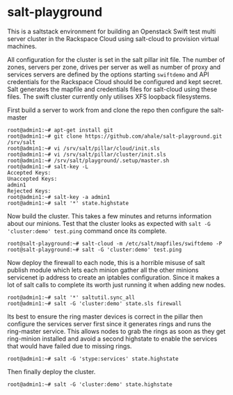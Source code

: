 salt-playground
===============

This is a saltstack environment for building an Openstack Swift test multi server cluster in the Rackspace Cloud using salt-cloud to provision virtual machines. 

All configuration for the cluster is set in the salt pillar init file. The number of zones, servers per zone, drives per server as well as number of proxy and services servers are defined by the options starting `swiftdemo` and API credentials for the Rackspace Cloud should be configured and kept secret. Salt generates the mapfile and credentials files for salt-cloud using these files. The swift cluster currently only utilises XFS loopback filesystems.

First build a server to work from and clone the repo then configure the salt-master

    root@admin1:~# apt-get install git
    root@admin1:~# git clone https://github.com/ahale/salt-playground.git /srv/salt
    root@admin1:~# vi /srv/salt/pillar/cloud/init.sls
    root@admin1:~# vi /srv/salt/pillar/cluster/init.sls
    root@admin1:~# /srv/salt/playground/.setup/master.sh
    root@admin1:~# salt-key -L
    Accepted Keys:
    Unaccepted Keys:
    admin1
    Rejected Keys:
    root@admin1:~# salt-key -a admin1
    root@admin1:~# salt '*' state.highstate

Now build the cluster. This takes a few minutes and returns information about our minions. Test that the cluster looks as expected with `salt -G 'cluster:demo' test.ping` command once its complete.

    root@salt-playground:~# salt-cloud -m /etc/salt/mapfiles/swiftdemo -P
    root@salt-playground:~# salt -G 'cluster:demo' test.ping

Now deploy the firewall to each node, this is a horrible misuse of salt publish module which lets each minion gather all the other minions servicenet ip address to create an iptables configuration. Since it makes a lot of salt calls to complete its worth just running it when adding new nodes.

    root@admin1:~# salt '*' saltutil.sync_all
    root@admin1:~# salt -G 'cluster:demo' state.sls firewall

Its best to ensure the ring master devices is correct in the pillar then configure the services server first since it generates rings and runs the ring-master service. This allows nodes to grab the rings as soon as they get ring-minion installed and avoid a second highstate to enable the services that would have failed due to missing rings.

    root@admin1:~# salt -G 'stype:services' state.highstate

Then finally deploy the cluster.

    root@admin1:~# salt -G 'cluster:demo' state.highstate


